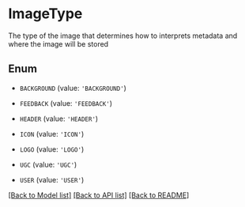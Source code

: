 # ImageType

The type of the image that determines how to interprets metadata and where the image will be stored

## Enum

* `BACKGROUND` (value: `'BACKGROUND'`)

* `FEEDBACK` (value: `'FEEDBACK'`)

* `HEADER` (value: `'HEADER'`)

* `ICON` (value: `'ICON'`)

* `LOGO` (value: `'LOGO'`)

* `UGC` (value: `'UGC'`)

* `USER` (value: `'USER'`)

[[Back to Model list]](../README.md#documentation-for-models) [[Back to API list]](../README.md#documentation-for-api-endpoints) [[Back to README]](../README.md)


